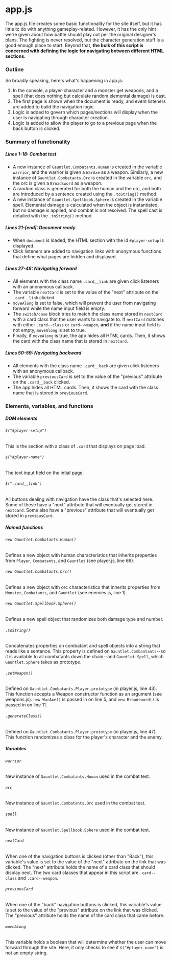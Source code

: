 # app.js

The app.js file creates some basic functionality for the site itself, but it has little to do with anything gameplay-related. However, it has the only hint we're given about how battle should play out per the original designer's plans. The fighting is never resolved, but the character generation stuff is a good enough place to start. Beyond that, **the bulk of this script is concerned with defining the logic for navigating between different HTML sections.**

### Outline
So broadly speaking, here's what's happening in app.js:
  1. In the console, a player-character and a monster get weapons, and a spell (that does nothing but calculate random elemental damage) is cast.
  2. The first page is shown when the document is ready, and event listeners are added to build the navigation logic.
  3. Logic is added to govern which pages/sections will display when the user is navigating through character creation.
  4. Logic is added to allow the player to go to a previous page when the back button is clicked.

### Summary of functionality
##### Lines 1-18: Combat test
  * A new instance of `Gauntlet.Combatants.Human` is created in the variable `warrior`, and the warrior is given a `WarAxe` as a weapon. Similarly, a new instance of `Gauntlet.Combatants.Orc` is created in the variable `orc`, and the orc is given a `Broadsword` as a weapon.
  * A random class is generated for both the human and the orc, and both are introduced by a sentence created using the `.toString()` method.
  * A new instance of `Gauntlet.Spellbook.Sphere` is created in the variable spell. Elemental damage is calculated when the object is instantiated, but no damage is applied, and combat is not resolved. The spell cast is detailed with the `.toString()` method.

##### Lines 21-[end]: Document ready
  * When `document` is loaded, the HTML section with the id `#player-setup` is displayed.
  * Click listeners are added to navigation links with anonymous functions that define what pages are hidden and displayed.

##### Lines 27-48: Navigating forward
  * All elements with the class name `.card__link` are given click listeners with an anonymous callback.
  * The variable `nextCard` is set to the value of the "next" attribute on the `.card__link` clicked.
  * `moveAlong` is set to false, which will prevent the user from navigating forward while the name input field is empty.
  * The `switch/case` block tries to match the class name stored in `nextCard` with a card class that the user wants to navigate to. If `nextCard` matches with either `.card--class` or `card--weapon`, **and** if the name input field is not empty, `moveAlong` is set to true.
  * Finally, if `moveAlong` is true, the app hides all HTML cards. Then, it shows the card with the class name that is stored in `nextCard`.

##### Lines 50-59: Navigating backward
  * All elements with the class name `.card__back` are given click listeners with an anonymous callback.
  * The variable `previousCard` is set to the value of the "previous" attribute on the `.card__back` clicked.
  * The app hides all HTML cards. Then, it shows the card with the class name that is stored in `previousCard`.

### Elements, variables, and functions
##### DOM elements
###### `$("#player-setup")`
This is the section with a class of `.card` that displays on page load.

###### `$("#player-name")`
The text input field on the intial page.

###### `$(".card__link")`
All buttons dealing with navigation have the class that's selected here. Some of these have a "next" attribute that will eventually get stored in `nextCard`. Some also have a "previous" attribute that will eventually get stored in `previousCard`.

##### Named functions
###### `new Gauntlet.Combatants.Human()`
Defines a new object with human characteristics that inherits properties from `Player`, `Combatants`, and `Gauntlet` (see player.js, line 66).

###### `new Gauntlet.Combatants.Orc()`
Defines a new object with orc characteristics that inherits properties from `Monster`, `Combatants`, and `Gauntlet` (see enemies.js, line 1).

###### `new Gauntlet.Spellbook.Sphere()`
Defines a new spell object that randomizes both damage type and number.

###### `.toString()`
Concatenates properties on combatant and spell objects into a string that reads like a sentence. This property is defined on `Gauntlet.Combantants`--so it is available to all combatants down the chain--and `Gauntlet.Spell`, which `Gauntlet.Sphere` takes as prototype.

###### `.setWeapon()`
Defined on `Gauntlet.Combatants.Player.prototype` (in player.js, line 43). This function accepts a Weapon constructor function as an argument (see weapons.js). `new WarAxe()` is passed in on line 5, and `new Broadsword()` is passed in on line 11.

###### `.generateClass()`
Defined on `Gauntlet.Combatants.Player.prototype` (in player.js, line 47). This function randomizes a class for the player's character and the enemy.

##### Variables
###### `warrior`
New instance of `Gauntlet.Combatants.Human` used in the combat test.

###### `orc`
New instance of `Gauntlet.Combatants.Orc` used in the combat test.

###### `spell`
New instance of `Gauntlet.Spellbook.Sphere` used in the combat test.

###### `nextCard`
When one of the navigation buttons is clicked (other than "Back"), this variable's value is set to the value of the "next" attribute on the link that was clicked. The "next" attribute holds the name of a card class that should display next. The two card classes that appear in this script are `.card--class` and `.card--weapon`.

###### `previousCard`
When one of the "back" navigation buttons is clicked, this variable's value is set to the value of the "previous" attribute on the link that was clicked. The "previous" attribute holds the name of the card class that came before.

###### `moveAlong`
This variable holds a boolean that will determine whether the user can move forward through the site. Here, it only checks to see if `$("#player-name")` is not an empty string.
